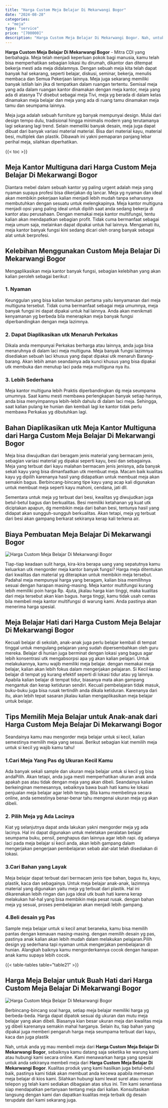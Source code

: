 ```yaml
---
title: "Harga Custom Meja Belajar Di Mekarwangi Bogor"
date: "2024-08-28"
categories:
 - "meja"
type: "service"
price: "[700000]"
description: "Harga Custom Meja Belajar Di Mekarwangi Bogor. Nah, untuk anda yg mau membeli meja dari **Harga Custom Meja Belajar Di Mekarwangi Bogor**, sebaiknya kamu dat..."
---
```


**Harga Custom Meja Belajar Di Mekarwangi Bogor** - Mitra CDI yang berbahagia. Meja telah menjadi keperluan pokok bagi manusia, kamu telah bisa memperhatikan sebagian lokasi itu dirumah, dikantor dan ditempat bekerja mesti ada meja didalamnya. Dengan sebuah meja kita telah dapat banyak hal sekarang, seperti belajar, diskusi, seminar, bekerja, menulis membaca dan Semua Pekerjaan lainnya. Meja juga sekarang memiliki banyak istilah lain jika di tempatkan dalam ruangan tertentu. Semisal meja yang ada dalam ruangan kantor dinamakan dengan meja kantor, meja yang ada di atasnya TV disebut sebagai meja Tivi, meja yg berada di dalam kelas dinamakan meja belajar dan meja yang ada di ruang tamu dinamakan meja tamu dan seumpama lainnya.

Meja juga adalah sebuah furniture yg banyak mempunyai design. Mulai dari design tempo dulu, tradisional hingga minimalis modern yang terutamanya lagi sekarang lagi trend. Selain memeiliki banyak desain, meja juga dapat dibuat dari banyak variasi material material. Bisa dari material kayu, material besi, multiplek dan plastik. Dibawah ini yakni pemaparan panjang lebar perihal meja, silahkan diperhatikan.

{{< toc >}}

## Meja Kantor Multiguna dari Harga Custom Meja Belajar Di Mekarwangi Bogor

Diantara mebel dalam sebuah kantor yg paling urgent adalah meja yang nyaman supaya profesi bisa dikerjakan dg lancar. Meja yg nyaman dan ideal akan membikin pekerjaan kalian menjadi lebih mudah tanpa seharusnya membutuhkan dengan sesuatu untuk melengkapinya. Meja kantor multiguna menjadi opsi yang paling ideal untuk dipilih saat anda sedang bekerja di kantor atau perusahaan. Dengan memakai meja kantor multifungsi, tentu kalian akan mendapatkan sebagian profit. Tidak cuma bermanfaat sebagai meja umum saja, melainkan dapat dipakai untuk hal lainnya. Mengamati itu, meja kantor banyak fungsi kini sedang dicari oleh orang banyak sebagai alat untuk berprofesi.

## Kelebihan Menggunakan Custom Meja Belajar Di Mekarwangi Bogor

Mengaplikasikan meja kantor banyak fungsi, sebagian kelebihan yang akan kalian peroleh sebagai berikut :

### 1\. Nyaman

Keunggulan yang bisa kalian temukan pertama yaitu kenyamanan dari meja multiguna tersebut. Tidak cuma bermanfaat sebagai meja umumnya, meja banyak fungsi ini dapat dipakai untuk hal lainnya. Anda akan menikmati kenyamanan yg berbeda bila menerapkan meja banyak fungsi diperbandingkan dengan meja lazimnya.

### 2\. Dapat Diaplikasikan utk Menaruh Perkakas

Dikala anda mempunyai Perkakas berharga atau lainnya, anda juga bisa menaruhnya di dalam laci meja multiguna. Meja banyak fungsi lazimnya disediakan sebuah laci khusus yang dapat dipakai utk menaruh Barang-barang. Akan lebih aman seandainya ada kunci khusus yang bisa dipakai utk membuka dan menutup laci pada meja multiguna nya itu.

### 3\. Lebih Sederhana

Meja kantor multiguna lebih Praktis diperbandingkan dg meja seumpama umumnya. Saat kamu mesti membawa perlengkapan banyak setiap harinya, anda bisa menyimpannya lebih-lebih dahulu di dalam laci meja. Sehingga, saat kalian pulang ke hunian dan kembali lagi ke kantor tidak perlu membawa Perkakas yg dibutuhkan lagi.

## Bahan Diaplikasikan utk Meja Kantor Multiguna dari Harga Custom Meja Belajar Di Mekarwangi Bogor

Meja bisa diwujudkan dari beragam jenis material yang bermacam jenis, sebagian variasi material yg dipakai seperti kayu, besi dan sebagainya. Meja yang terbuat dari kayu malahan bermacam jenis jenisnya, ada banyak sekali kayu yang bisa dimanfaatkan utk membuat meja. Macam baik kualitas kayu yg dipilih karenanya hasil yang didapatkan untuk membuat meja akan semakin bagus. Berbincang-bincang tipe kayu yang acap kali digunakan untuk membuat meja seperti kayu mahoni, cendana, jati dll.

Sementara untuk meja yg terbuat dari besi, kwalitas yg diwujudkan juga betul-betul bagus dan berkualitas. Besi memiliki ketahanan yg kuat utk diciptakan apapun, dg membikin meja dari bahan besi, tentunya hasil yang didapat akan sungguh-sungguh berkualitas. Akan tetapi, meja yg terbuat dari besi akan gampang berkarat sekiranya kerap kali terkena air.

## Biaya Pembuatan Meja Belajar Di Mekarwangi Bogor

![Harga Custom Meja Belajar Di Mekarwangi Bogor](/images/meja/meja-dewasa-007.jpg)

Tiap-tiap keadaan sulit harga, kira-kira berapa uang yang sepatutnya kamu keluarkan utk mengorder meja kantor banyak fungsi? Harga meja ditentukan dari kwalitas dan material yg diterapkan untuk membikin meja tersebut. Padahal meja mempunyai harga yang beragam, kalian bisa memilihnya sesuai dengan harapan masing-masing. Meja kantor multifungsi kurang lebih memiliki poin harga Rp. 4juta, jikalau harga kian tinggi, maka kualitas dari meja tersebut akan kian bagus. harga tinggi, kamu tidak usah cemas bila membeli meja kantor multifungsi di warung kami. Anda pastinya akan menerima harga spesial.

## Meja Belajar Hati dari Harga Custom Meja Belajar Di Mekarwangi Bogor

Kecuali belajar di sekolah, anak-anak juga perlu belajar kembali di tempat tinggal untuk mengulang pelajaran yang sudah dipersembahkan oleh guru mereka. Belajar di hunian juga berminat dengan lokasi yang bagus agar lebih konsentrasi utk mengabsorpsi apa yg akan kalian pelajari. Untuk melakukannya, kamu wajib memiliki meja belajar. dengan memakai meja belajar, kalian akan lebih fokus dalam mengerjakan pelajaran. Si Kecil kerap belajar di tempat yg kurang efektif seperti di lokasi tidur atau yg lainnya. Apabila kalian belajar di tempat tidur, biasanya mata akan gampang mengantuk dan kerap ketiduran sendiri. Kecuali pembelajaran tidak masuk, buku-buku juga bisa rusak tertindih anda dikala ketiduran. Karenanya dari itu, akan lebih tepat sasaran jikalau kalian mengaplikasikan meja belajar untuk belajar.

## Tips Memilih Meja Belajar untuk Anak-anak dari Harga Custom Meja Belajar Di Mekarwangi Bogor

Seandainya kamu mau mengorder meja belajar untuk si kecil, kalian semestinya memilih meja yang sesuai. Berikut sebagian kiat memilih meja untuk si kecil yg wajib kamu tahu!

### 1.Cari Meja Yang Pas dg Ukuran Kecil Kamu

Ada banyak sekali sample dan ukuran meja belajar untuk si kecil yg bisa andaPilih. Akan tetapi, anda juga mesti memperhatikan ukuran anak anda apakah pas atau tidak dengan meja yang akan dibeli. Seandainya kalian berkeinginan memesannya, sebaiknya bawa buah hati kamu ke lokasi penjualan meja belajar agar lebih terang. Bila kamu membelinya secara online, anda semestinya benar-benar tahu mengenai ukuran meja yg akan dibeli.

### 2\. Pilih Meja yg Ada Lacinya

Kiat yg selanjutnya dapat anda lakukan yakni mengorder meja yg ada lacinya. Hal ini dapat digunakan untuk meletakan peralatan belajar seumpama buku, pensil, penghapus dan lainnya agar lebih rapi. dg adanya laci pada meja belajar si kecil anda, akan lebih gampang dalam mengerjakan pengerjaan pembelajaran sebab alat-alat telah disediakan di lokasi.

### 3.Cari Bahan yang Layak

Meja belajar dapat terbuat dari bermacam jenis tipe bahan, bagus itu, kayu, plastik, kaca dan sebagainya. Untuk meja belajar anak-anak, lazimnya material yang digunakan yaitu meja yg terbuat dari plastik. Hal ini dikarenakan lebih ringan dan juga ideal utk buah hati karena kerap melakukan hal-hal yang bisa membikin meja pesat rusak. dengan bahan meja yg sesuai, proses pembelajaran akan menjadi lebih gampang.

### 4.Beli desain yg Pas

Sample meja belajar untuk si kecil amat beraneka, kamu bisa memilih pantas dengan kemauan masing-masing. dengan memilih desain yg pas, pastinya anak kalian akan lebih mudah dalam melakukan pelajaran.Pilih design yg sederhana tapi nyaman untuk mengerjakan pembelajaran di hunian. Alangkah baiknya kamu mengorderkannya cocok dengan harapan anak kamu supaya lebih cocok.

{{< table-tables table="table21" >}}

## Harga Meja Belajar untuk Buah Hati dari Harga Custom Meja Belajar Di Mekarwangi Bogor

![Harga Custom Meja Belajar Di Mekarwangi Bogor](/images/meja/meja-anak-016.jpg)

Berbincang-bincang soal harga, setiap meja belajar memiliki harga yg berbeda-beda. Harga dapat dipatok sesuai dg ukuran dan mutu meja belajar yang akan dibeli. Biasanya kian besar ukuran meja dan kwalitas meja yg dibeli karenanya semakin mahal harganya. Selain itu, tiap bahan yang dipakai juga memberi pengaruh harga meja seumpama terbuat dari kayu, kaca dan juga plastik

Nah, untuk anda yg mau membeli meja dari **Harga Custom Meja Belajar Di Mekarwangi Bogor**, sebaiknya kamu datang saja seketika ke warung kami atau hubungi kami secara online. Kami menawarkan harga yang spesial untuk anda sekiranya membeli meja dari **Harga Custom Meja Belajar Di Mekarwangi Bogor**. Kualitas produk yang kami hasilkan juga betul-betul baik, pastinya kami tidak akan membuat anda kecewa apabila memesan meja belajar di kios kami. Silahkan hubungi kami lewat surel atau nomor telepon yg telah kami sediakan dibagaian atas situs ini. Tim kami senantiasa siap mendapatkan pertanyaan tentang meja dari kalian. Konsultasikan langsung dengan kami dan dapatkan kualitas meja terbaik dg desain terupdate dari kami sekarang juga.
